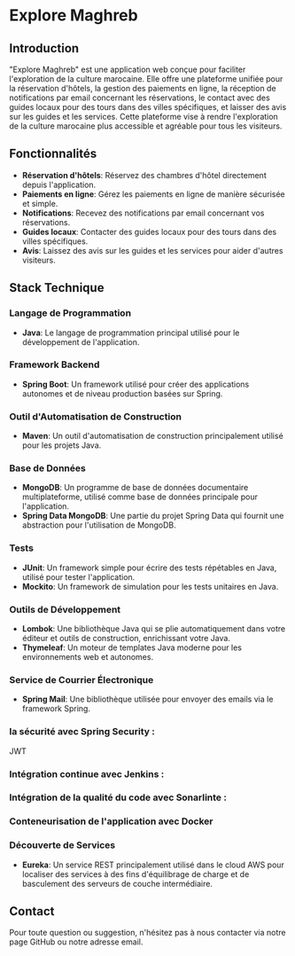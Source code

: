 # Explore Maghreb

## Introduction

"Explore Maghreb" est une application web conçue pour faciliter l'exploration de la culture marocaine. Elle offre une plateforme unifiée pour la réservation d'hôtels, la gestion des paiements en ligne, la réception de notifications par email concernant les réservations, le contact avec des guides locaux pour des tours dans des villes spécifiques, et laisser des avis sur les guides et les services. Cette plateforme vise à rendre l'exploration de la culture marocaine plus accessible et agréable pour tous les visiteurs.

## Fonctionnalités

- **Réservation d'hôtels**: Réservez des chambres d'hôtel directement depuis l'application.
- **Paiements en ligne**: Gérez les paiements en ligne de manière sécurisée et simple.
- **Notifications**: Recevez des notifications par email concernant vos réservations.
- **Guides locaux**: Contacter des guides locaux pour des tours dans des villes spécifiques.
- **Avis**: Laissez des avis sur les guides et les services pour aider d'autres visiteurs.

## Stack Technique

### Langage de Programmation
- **Java**: Le langage de programmation principal utilisé pour le développement de l'application.

### Framework Backend
- **Spring Boot**: Un framework utilisé pour créer des applications autonomes et de niveau production basées sur Spring.

### Outil d'Automatisation de Construction
- **Maven**: Un outil d'automatisation de construction principalement utilisé pour les projets Java.

### Base de Données
- **MongoDB**: Un programme de base de données documentaire multiplateforme, utilisé comme base de données principale pour l'application.
- **Spring Data MongoDB**: Une partie du projet Spring Data qui fournit une abstraction pour l'utilisation de MongoDB.

### Tests
- **JUnit**: Un framework simple pour écrire des tests répétables en Java, utilisé pour tester l'application.
- **Mockito**: Un framework de simulation pour les tests unitaires en Java.

### Outils de Développement
- **Lombok**: Une bibliothèque Java qui se plie automatiquement dans votre éditeur et outils de construction, enrichissant votre Java.
- **Thymeleaf**: Un moteur de templates Java moderne pour les environnements web et autonomes.

### Service de Courrier Électronique
- **Spring Mail**: Une bibliothèque utilisée pour envoyer des emails via le framework Spring.
  
###  la sécurité avec Spring Security :
JWT
### Intégration continue avec Jenkins :


### Intégration de la qualité du code avec Sonarlinte :

### Conteneurisation de l'application avec Docker 

### Découverte de Services
- **Eureka**: Un service REST principalement utilisé dans le cloud AWS pour localiser des services à des fins d'équilibrage de charge et de basculement des serveurs de couche intermédiaire.

## Contact

Pour toute question ou suggestion, n'hésitez pas à nous contacter via notre page GitHub ou notre adresse email.

